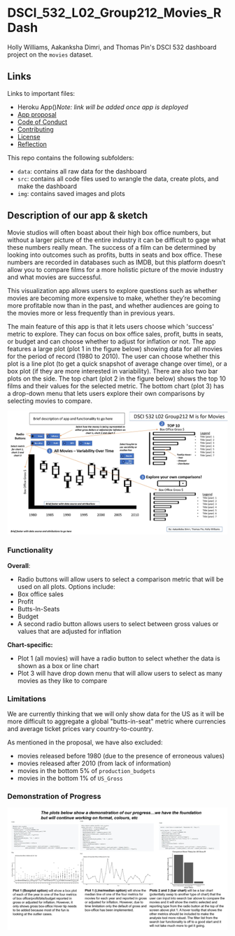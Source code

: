 # DSCI_532_L02_Group212_Movies_RDash

Holly Williams, Aakanksha Dimri, and Thomas Pin's DSCI 532 dashboard project on the `movies` dataset. 

## Links

Links to important files:
 - Heroku App()*Note: link will be added once app is deployed*
 - [App proposal](https://github.com/hwilliams10/DSCI_532_L02_Group212_Movies_RDash/blob/master/proposal.md)
 - [Code of Conduct](https://github.com/hwilliams10/DSCI_532_L02_Group212_Movies_RDash/blob/master/CODE_OF_CONDUCT.md)
 - [Contributing](https://github.com/hwilliams10/DSCI_532_L02_Group212_Movies_RDash/blob/master/CONTRIBUTING.md)
 - [License](https://github.com/hwilliams10/DSCI_532_L02_Group212_Movies_RDash/blob/master/LICENSE.md)
 - [Reflection](https://github.com/hwilliams10/DSCI_532_L02_Group212_Movies_RDash/blob/master/reflection.md)

 This repo contains the following subfolders:
 - `data`: contains all raw data for the dashboard
 - `src`: contains all code files used to wrangle the data, create plots, and make the dashboard
 - `img`: contains saved images and plots

## Description of our app & sketch 

Movie studios will often boast about their high box office numbers, but without a larger picture of the entire industry it can be difficult to gage what these numbers really mean. The success of a film can be determined by looking into outcomes such as profits, butts in seats and box office. These numbers are recorded in databases such as IMDB, but this platform doesn’t allow you to compare films for a more holistic picture of the movie industry and what movies are successful.

This visualization app allows users to explore questions such as whether movies are becoming more expensive to make, whether they’re becoming more profitable now than in the past, and whether audiences are going to the movies more or less frequently than in previous years.

The main feature of this app is that it lets users choose which 'success' metric to explore. They can focus on box office sales, profit, butts in seats, or budget and can choose whether to adjust for inflation or not. The app features a large plot (plot 1 in the figure below) showing data for all movies for the period of record (1980 to 2010). The user can choose whether this plot is a line plot (to get a quick snapshot of average change over time), or a box plot (if they are more interested in variability).  There are also two bar plots on the side. The top chart (plot 2 in the figure below) shows the top 10 films and their values for the selected metric.  The bottom chart (plot 3) has a drop-down menu that lets users explore their own comparisons by selecting movies to compare.

![](img/movies_dash2.jpg)

### Functionality

**Overall**:
- Radio buttons will allow users to select a comparison metric that will be used on all plots. Options include:
 - Box office sales 
 - Profit
 - Butts-In-Seats
 - Budget
- A second radio button allows users to select between gross values or values that are adjusted for inflation

**Chart-specific:**
- Plot 1 (all movies) will have a radio button to select whether the data is shown as a box or line chart
- Plot 3 will have drop down menu that will allow users to select as many movies as they like to compare

### Limitations

We are currently thinking that we will only show data for the US as it will be more difficult to aggregate a global "butts-in-seat" metric where currencies and average ticket prices vary country-to-country.

As mentioned in the proposal, we have also excluded:
- movies released before 1980 (due to the presence of erroneous values)
- movies released after 2010 (from lack of information)
- movies in the bottom 5% of `production_budgets`
- movies in the bottom 1% of `US_Gross`

### Demonstration of Progress

![](img/progress.jpg)




